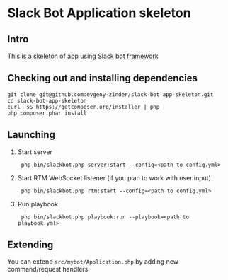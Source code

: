 # Slack Bot Application skeleton

## Intro

This is a skeleton of app using [Slack bot framework](https://github.com/evgeny-zinder/slack-bot)

## Checking out and installing dependencies

    git clone git@github.com:evgeny-zinder/slack-bot-app-skeleton.git
    cd slack-bot-app-skeleton
    curl -sS https://getcomposer.org/installer | php
    php composer.phar install

## Launching

1. Start server

        php bin/slackbot.php server:start --config=<path to config.yml>

2. Start RTM WebSocket listener (if you plan to work with user input)

        php bin/slackbot.php rtm:start --config=<path to config.yml>

3. Run playbook

        php bin/slackbot.php playbook:run --playbook=<path to playbook.yml>

## Extending

You can extend ```src/mybot/Application.php``` by adding new command/request handlers
